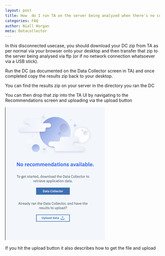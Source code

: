 ```yaml
---
layout: post
title: How  do I run TA on the server being analyzed when there's no connection back to ICP hosting the TA?
categories: FAQ
author: Niall Horgan
meta: Datacollector
---
```


In this disconnected usecase, you should  download your DC zip from TA as per normal via your browser onto your desktop and then transfer that zip to the server being analysed via ftp (or if no network connection whatsoever via a USB stick). 

Run the DC (as documented on the Data Collector screen in TA) and once completed copy the results zip back to your desktop. 

You can find the results zip on your server in the directory you ran the DC

You can then drop that zip into the TA UI by navigating to the Recommendations screen and uploading via the upload button 

![](/_assets/uploadbutt.png)

If you hit the upload button it also describes how to get the file and upload
